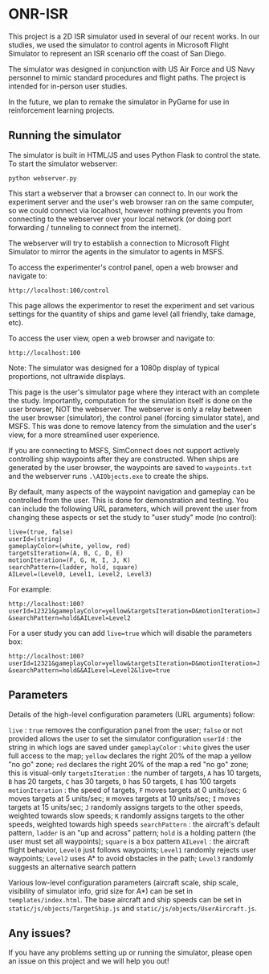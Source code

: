 # ONR-ISR

This project is a 2D ISR simulator used in several of our recent works. In our studies, we used the simulator to control agents in Microsoft Flight Simulator to represent an ISR scenario off the coast of San Diego.

The simulator was designed in conjunction with US Air Force and US Navy personnel to mimic standard procedures and flight paths. The project is intended for in-person user studies.

In the future, we plan to remake the simulator in PyGame for use in reinforcement learning projects.

## Running the simulator

The simulator is built in HTML/JS and uses Python Flask to control the state. To start the simulator webserver:

`python webserver.py`

This start a webserver that a browser can connect to. In our work the experiment server and the user's web browser ran on the same computer, so we could connect via localhost, however nothing prevents you from connecting to the webserver over your local network (or doing port forwarding / tunneling to connect from the internet).

The webserver will try to establish a connection to Microsoft Flight Simulator to mirror the agents in the simulator to agents in MSFS.

To access the experimenter's control panel, open a web browser and navigate to:

`http://localhost:100/control`

This page allows the experimentor to reset the experiment and set various settings for the quantity of ships and game level (all friendly, take damage, etc).

To access the user view, open a web browser and navigate to:

`http://localhost:100`

Note: The simulator was designed for a 1080p display of typical proportions, not ultrawide displays.

This page is the user's simulator page where they interact with an complete the study. Importantly, computation for the simulation itself is done on the user browser, NOT the webserver. The webserver is only a relay between the user browser (simulator), the control panel (forcing simulator state), and MSFS. This was done to remove latency from the simulation and the user's view, for a more streamlined user experience.

If you are connecting to MSFS, SimConnect does not support actively controlling ship waypoints after they are constructed. When ships are generated by the user browser, the waypoints are saved to `waypoints.txt` and the webserver runs `.\AIObjects.exe` to create the ships.

By default, many aspects of the waypoint navigation and gameplay can be controlled from the user. This is done for demonstration and testing. You can include the following URL parameters, which will prevent the user from changing these aspects or set the study to "user study" mode (no control):

```
live=(true, false)
userId=(string)
gameplayColor=(white, yellow, red)
targetsIteration=(A, B, C, D, E)
motionIteration=(F, G, H, I, J, K)
searchPattern=(ladder, hold, square)
AILevel=(Level0, Level1, Level2, Level3)
```

For example:

`http://localhost:100?userId=12321&gameplayColor=yellow&targetsIteration=D&motionIteration=J&searchPattern=hold&AILevel=Level2`
 
For a user study you can add `live=true` which will disable the parameters box:

`http://localhost:100?userId=12321&gameplayColor=yellow&targetsIteration=D&motionIteration=J&searchPattern=hold&&AILevel=Level2&live=true`

## Parameters

Details of the high-level configuration parameters (URL arguments) follow:

`live` : `true` removes the configuration panel from the user; `false` or not provided allows the user to set the simulator configuration
`userId` : the string in which logs are saved under
`gameplayColor` : `white` gives the user full access to the map; `yellow` declares the right 20% of the map a yellow "no go" zone; `red` declares the right 20% of the map a red "no go" zone; this is visual-only
`targetsIteration` : the number of targets, `A` has 10 targets, `B` has 20 targets, `C` has 30 targets, `D` has 50 targets, `E` has 100 targets
`motionIteration` : the speed of targets, `F` moves targets at 0 units/sec; `G` moves targets at 5 units/sec; `H` moves targets at 10 units/sec; `I` moves targets at 15 units/sec; `J` randomly assigns targets to the other speeds, weighted towards slow speeds; `K` randomly assigns targets to the other speeds, weighted towards high speeds
`searchPattern` : the aircraft's default pattern, `ladder` is an "up and across" pattern; `hold` is a holding pattern (the user must set all waypoints); `square` is a box pattern
`AILevel` : the aircraft flight behavior, `Level0` just follows waypoints; `Level1` randomly rejects user waypoints; `Level2` uses A* to avoid obstacles in the path; `Level3` randomly suggests an alternative search pattern 

Various low-level configuration parameters (aircraft scale, ship scale, visibility of simulator info, grid size for A*) can be set in `templates/index.html`. The base aircraft and ship speeds can be set in `static/js/objects/TargetShip.js` and `static/js/objects/UserAircraft.js`.

## Any issues?

If you have any problems setting up or running the simulator, please open an issue on this project and we will help you out!
